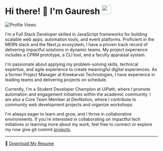 # Hi there! 👋 I'm Gauresh <img src="https://media.giphy.com/media/WUlplcMpOCEmTGBtBW/giphy.gif" width="30">

![Profile Views](https://komarev.com/ghpvc/?username=gaureshpai)

I'm a Full Stack Developer skilled in JavaScript frameworks for building scalable web apps, automation tools, and event platforms. Proficient in the MERN stack and the Next.js ecosystem, I have a proven track record of delivering impactful solutions in dynamic teams. My project experience includes a CPRM prototype, a CLI tool, and a faculty appraisal system.

I'm passionate about applying my problem-solving skills, technical expertise, and agile experience to create meaningful digital experiences. As a former Project Manager at Kreekarvat Technologies, I have experience in leading teams and delivering projects on schedule.

Currently, I'm a Student Developer Champion at UiPath, where I promote automation and engagement initiatives within the academic community. I am also a Core Team Member at DevNation, where I contribute to community web development projects and organize workshops.

I'm always eager to learn and grow, and I thrive in collaborative environments. If you're interested in collaborating on impactful tech initiatives or learning more about my work, feel free to connect or explore my now give git commit [projects](https://github.com/gaureshpai?tab=repositories).

---

📄 [Download My Resume](https://github.com/gaureshpai/gaureshpai/raw/main/Gauresh_G_Pai_Full_Stack.pdf)